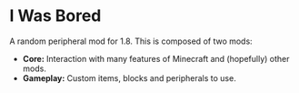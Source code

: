 # I Was Bored
A random peripheral mod for 1.8. This is composed of two mods: 
 - **Core:** Interaction with many features of Minecraft and (hopefully) other mods.
 - **Gameplay:** Custom items, blocks and peripherals to use.
